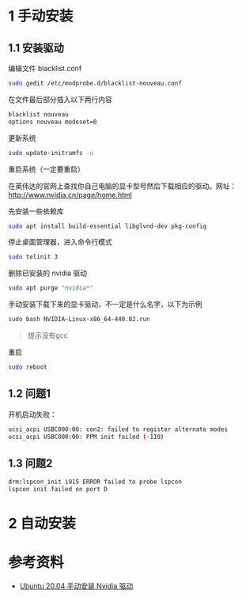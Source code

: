 
# 1 手动安装
## 1.1 安装驱动
编辑文件 blacklist.conf
```bash
sudo gedit /etc/modprobe.d/blacklist-nouveau.conf
```

在文件最后部分插入以下两行内容
```bash
blacklist nouveau
options nouveau modeset=0
```

更新系统
```bash
sudo update-initramfs -u
```
重启系统（一定要重启）

在英伟达的官网上查找你自己电脑的显卡型号然后下载相应的驱动。网址：http://www.nvidia.cn/page/home.html

先安装一些依赖库
```bash
sudo apt install build-essential libglvnd-dev pkg-config
```

停止桌面管理器，进入命令行模式
```bash
sudo telinit 3
```

删除已安装的 nvidia 驱动
```bash
sudo apt purge "nvidia*"
```

手动安装下载下来的显卡驱动，不一定是什么名字，以下为示例
```bash
sudo bash NVIDIA-Linux-x86_64-440.82.run
```
> 提示没有gcc


重启
```bash
sudo reboot
```
## 1.2 问题1
开机启动失败：
```bash
ucsi_acpi USBC000:00: con2: failed to register alternate modes
ucsi_acpi USBC000:00: PPM init failed (-110)
```

## 1.3 问题2
```bash
drm:lspcon_init i915 ERROR failed to probe lspcon
lspcon init failed on port D
```



# 2 自动安装


# 参考资料
* [Ubuntu 20.04 手动安装 Nvidia 驱动](https://www.jianshu.com/p/aff231e4ac72)